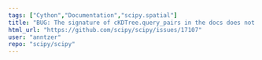 ```yaml
---
tags: ["Cython","Documentation","scipy.spatial"]
title: "BUG: The signature of cKDTree.query_pairs in the docs does not mention the output_type parameter"
html_url: "https://github.com/scipy/scipy/issues/17107"
user: "anntzer"
repo: "scipy/scipy"
---
```


